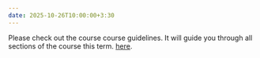 ```yaml
---
date: 2025-10-26T10:00:00+3:30
---
```

Please check out the course course guidelines. It will guide you through all sections of the course this term. [here](https://bcolabcourses.github.io/ICNSpring2025/static_files/ISI%202025%20Guidlines.pdf).
